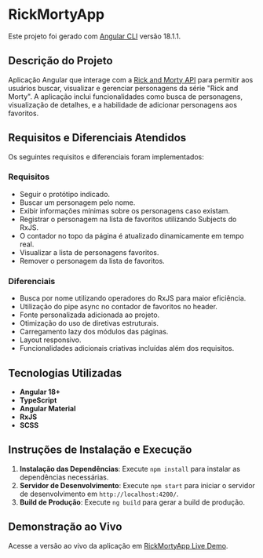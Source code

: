 # RickMortyApp

Este projeto foi gerado com [Angular CLI](https://github.com/angular/angular-cli) versão 18.1.1.

## Descrição do Projeto

Aplicação Angular que interage com a [Rick and Morty API](https://rickandmortyapi.com) para permitir aos usuários buscar, visualizar e gerenciar personagens da série "Rick and Morty". A aplicação inclui funcionalidades como busca de personagens, visualização de detalhes, e a habilidade de adicionar personagens aos favoritos.


## Requisitos e Diferenciais Atendidos

Os seguintes requisitos e diferenciais foram implementados:

### Requisitos

- Seguir o protótipo indicado.
- Buscar um personagem pelo nome.
- Exibir informações mínimas sobre os personagens caso existam.
- Registrar o personagem na lista de favoritos utilizando Subjects do RxJS.
- O contador no topo da página é atualizado dinamicamente em tempo real.
- Visualizar a lista de personagens favoritos.
- Remover o personagem da lista de favoritos.

### Diferenciais

- Busca por nome utilizando operadores do RxJS para maior eficiência.
- Utilização do pipe async no contador de favoritos no header.
- Fonte personalizada adicionada ao projeto.
- Otimização do uso de diretivas estruturais.
- Carregamento lazy dos módulos das páginas.
- Layout responsivo.
- Funcionalidades adicionais criativas incluídas além dos requisitos.

## Tecnologias Utilizadas

- **Angular 18+**
- **TypeScript**
- **Angular Material**
- **RxJS**
- **SCSS**

## Instruções de Instalação e Execução

1. **Instalação das Dependências**: Execute `npm install` para instalar as dependências necessárias.
2. **Servidor de Desenvolvimento**: Execute `npm start` para iniciar o servidor de desenvolvimento em `http://localhost:4200/`.
3. **Build de Produção**: Execute `ng build` para gerar a build de produção.

## Demonstração ao Vivo

Acesse a versão ao vivo da aplicação em [RickMortyApp Live Demo](https://rick-morty-characters-eta.vercel.app/home).


